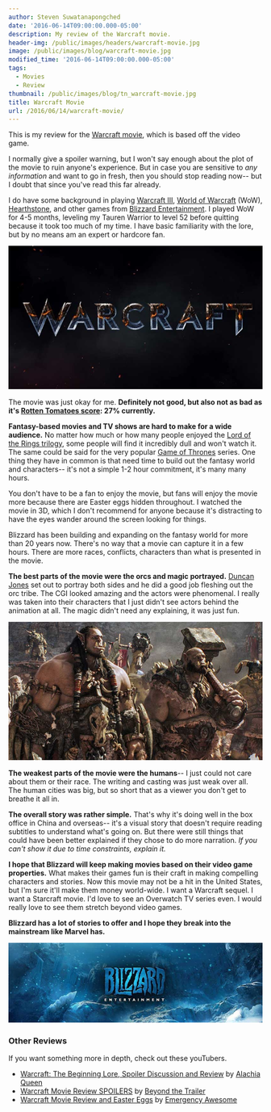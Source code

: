 ```yaml
---
author: Steven Suwatanapongched
date: '2016-06-14T09:00:00.000-05:00'
description: My review of the Warcraft movie.
header-img: /public/images/headers/warcraft-movie.jpg
image: /public/images/blog/warcraft-movie.jpg
modified_time: '2016-06-14T09:00:00.000-05:00'
tags:
  - Movies
  - Review
thumbnail: /public/images/blog/tn_warcraft-movie.jpg
title: Warcraft Movie
url: /2016/06/14/warcraft-movie/
---
```



This is my review for the [Warcraft movie](http://www.imdb.com/title/tt0803096/), which is based off the video game.

I normally give a spoiler warning, but I won't say enough about the plot of the movie to ruin anyone's experience. But in case you are sensitive to *any information* and want to go in fresh, then you should stop reading now-- but I doubt that since you've read this far already.

I do have some background in playing [Warcraft III](https://en.wikipedia.org/wiki/Warcraft_III:_Reign_of_Chaos), [World of Warcraft](https://en.wikipedia.org/wiki/World_of_Warcraft) (WoW), [Hearthstone](https://en.wikipedia.org/wiki/Hearthstone:_Heroes_of_Warcraft), and other games from [Blizzard Entertainment](https://en.wikipedia.org/wiki/Blizzard_Entertainment). I played WoW for 4-5 months, leveling my Tauren Warrior to level 52 before quitting because it took too much of my time. I have basic familiarity with the lore, but by no means am an expert or hardcore fan.

![Warcraft Movie](/public/images/blog/warcraft-movie.jpg)

The movie was just okay for me. **Definitely not good, but also not as bad as it's [Rotten Tomatoes score](https://www.rottentomatoes.com/m/warcraft/): 27% currently.**

**Fantasy-based movies and TV shows are hard to make for a wide audience.** No matter how much or how many people enjoyed the [Lord of the Rings trilogy](https://en.wikipedia.org/wiki/The_Lord_of_the_Rings_(film_series)), some people will find it incredibly dull and won't watch it. The same could be said for the very popular [Game of Thrones](http://www.imdb.com/title/tt0944947/) series. One thing they have in common is that need time to build out the fantasy world and characters-- it's not a simple 1-2 hour commitment, it's many many hours.

You don't have to be a fan to enjoy the movie, but fans will enjoy the movie more because there are Easter eggs hidden throughout. I watched the movie in 3D, which I don't recommend for anyone because it's distracting to have the eyes wander around the screen looking for things.

Blizzard has been building and expanding on the fantasy world for more than 20 years now. There's no way that a movie can capture it in a few hours. There are more races, conflicts, characters than what is presented in the movie.

**The best parts of the movie were the orcs and magic portrayed.** [Duncan Jones](http://www.imdb.com/name/nm1512910/) set out to portray both sides and he did a good job fleshing out the orc tribe. The CGI looked amazing and the actors were phenomenal. I really was taken into their characters that I just didn't see actors behind the animation at all. The magic didn't need any explaining, it was just fun.

![Warcraft Orcs](/public/images/blog/warcraft-movie-orcs.jpg)

**The weakest parts of the movie were the humans**-- I just could not care about them or their race. The writing and casting was just weak over all. The human cities was big, but so short that as a viewer you don't get to breathe it all in.

**The overall story was rather simple.** That's why it's doing well in the box office in China and overseas-- it's a visual story that doesn't require reading subtitles to understand what's going on. But there were still things that could have been better explained if they chose to do more narration. *If you can't show it due to time constraints, explain it.*

**I hope that Blizzard will keep making movies based on their video game properties.** What makes their games fun is their craft in making compelling characters and stories. Now this movie may not be a hit in the United States, but I'm sure it'll make them money world-wide. I want a Warcraft sequel. I want a Starcraft movie. I'd love to see an Overwatch TV series even. I would really love to see them stretch beyond video games.

**Blizzard has a lot of stories to offer and I hope they break into the mainstream like Marvel has.**

![Blizzard Entertainment](/public/images/blog/blizzard_entertainment.jpg)

### Other Reviews

If you want something more in depth, check out these youTubers.

* [Warcraft: The Beginning Lore, Spoiler Discussion and Review](https://www.youtube.com/watch?v=mjDiCK7VNRI) by [Alachia Queen](https://www.youtube.com/user/queenalachia)
* [Warcraft Movie Review SPOILERS](https://www.youtube.com/watch?v=4v9biP6LgwI) by [Beyond the Trailer](https://www.youtube.com/user/BeyondTheTrailer)
* [Warcraft Movie Review and Easter Eggs](https://www.youtube.com/watch?v=dshMpNtjD8Q) by [Emergency Awesome](https://www.youtube.com/user/emergencyawesome)